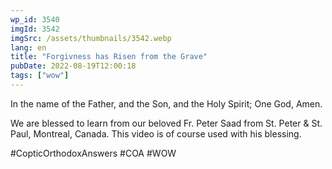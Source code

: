 ```yaml
---
wp_id: 3540
imgId: 3542
imgSrc: /assets/thumbnails/3542.webp
lang: en
title: "Forgivness has Risen from the Grave"
pubDate: 2022-08-19T12:00:18
tags: ["wow"]
---
```


<!-- page: 6 -->

<p>In the name of the Father, and the Son, and the Holy Spirit; One God, Amen. </p>
<p>We are blessed to learn from our beloved Fr. Peter Saad from St. Peter & St. Paul, Montreal, Canada. This video is of course used with his blessing.</p>
<p>#CopticOrthodoxAnswers #COA #WOW</p>
